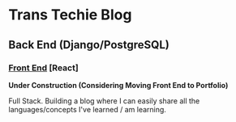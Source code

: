 # Trans Techie Blog
## Back End (Django/PostgreSQL)
### [Front End](https://github.com/themarkfullton/trans-techie-blog-front-end) [React]

__Under Construction (Considering Moving Front End to Portfolio)__

Full Stack. Building a blog where I can easily share all the languages/concepts I've learned / am learning.
